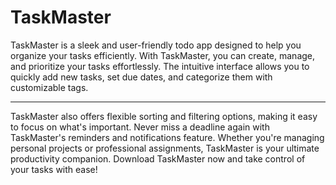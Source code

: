 <h1> TaskMaster </h1>

<p> TaskMaster is a sleek and user-friendly todo app designed to help you organize your tasks efficiently. With TaskMaster, you can create, manage, and prioritize your tasks effortlessly. The intuitive interface allows you to quickly add new tasks, set due dates, and categorize them with customizable tags.<br><hr>TaskMaster also offers flexible sorting and filtering options, making it easy to focus on what's important. Never miss a deadline again with TaskMaster's reminders and notifications feature. Whether you're managing personal projects or professional assignments, TaskMaster is your ultimate productivity companion. Download TaskMaster now and take control of your tasks with ease! </p>